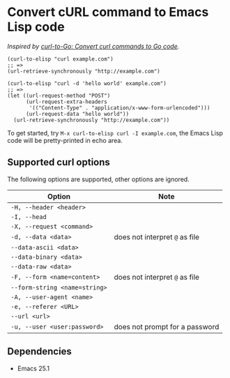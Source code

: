 # Convert cURL command to Emacs Lisp code

_Inspired by [curl-to-Go: Convert curl commands to Go code](https://mholt.github.io/curl-to-go/)._

``` emacs-lisp
(curl-to-elisp "curl example.com")
;; =>
(url-retrieve-synchronously "http://example.com")

(curl-to-elisp "curl -d 'hello world' example.com")
;; =>
(let ((url-request-method "POST")
      (url-request-extra-headers
       '(("Content-Type" . "application/x-www-form-urlencoded")))
      (url-request-data "hello world"))
  (url-retrieve-synchronously "http://example.com"))
```

To get started, try `M-x curl-to-elisp curl -I example.com`, the Emacs Lisp code will be pretty-printed in echo area.

## Supported curl options

The following options are supported, other options are ignored.

| Option                        | Note                           |
|-------------------------------|--------------------------------|
| `-H, --header <header>`       |                                |
| `-I, --head`                  |                                |
| `-X, --request <command>`     |                                |
| `-d, --data <data>`           | does not interpret `@` as file |
| `--data-ascii <data>`         |                                |
| `--data-binary <data>`        |                                |
| `--data-raw <data>`           |                                |
| `-F, --form <name=content>`   | does not interpret `@` as file |
| `--form-string <name=string>` |                                |
| `-A, --user-agent <name>`     |                                |
| `-e, --referer <URL>`         |                                |
| `--url <url>`                 |                                |
| `-u, --user <user:password>`  | does not prompt for a password |

## Dependencies

- Emacs 25.1

